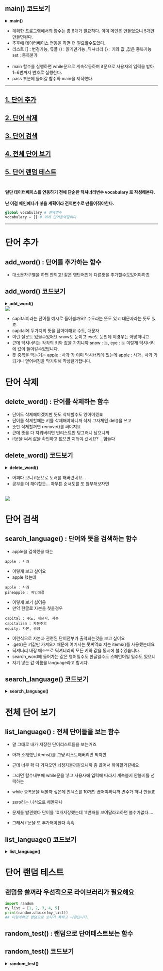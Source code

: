 
## main() 코드보기
<details>
<summary><b>main()</b></summary>
  
```python
def main():
    while True:
        print("\n영어 단어장 프로그램\n")
        print("1. 단어 추가")
        print("2. 단어 삭제")
        print("3. 단어 검색")
        print("4. 전체 단어 보기")
        print("5. 단어 랜덤 테스트")
        print("6. 종료")
        
        choice = input("원하시는 기능의 번호를 입력하세요: ")
        if choice == "1":
            pass
        elif choice == "2":
            pass
        elif choice == "3":
            pass
        elif choice == "4":
            pass
        elif choice == "5":
            pass
        elif choice == "6":
            print("프로그램을 종료합니다.")
            break
        else:
            print("잘못된 입력입니다. 다시 선택해주세요.")

if __name__ == "__main__":
    main()
```
</details>   

- 계획한 프로그램에서의 함수는 총 6개가 필요하다. 이미 메인은 만들었으니 5개만 만들면된다. <br>
- 추후에 데이터베이스 연동을 하면 더 필요할수도있다. <br>
- 리스트 [] : 변경가능, 튜플 () : 읽기만가능 ,딕셔너리 {} : 키와 값 ,값은 중복가능 set : 중복불가 <br><br>
- main 함수를 실행하면 while문으로 계속작동하며 if문으로 사용자의 입력을 받아 1~6번까지 번호로 실행한다.
- pass 부분에 들어갈 함수와 main을 제작했다.
  
---

## [ **1. 단어 추가**](#단어-추가)
## [ **2. 단어 삭제**](#단어-삭제)
## [ **3. 단어 검색**](#단어-검색)
## [ **4. 전체 단어 보기**](#전체-단어-보기)
## [ **5. 단어 랜덤 테스트**](#단어-랜덤-테스트)<br><br>

  
**일단 데이터베이스를 연동하기 전에 단순한 딕셔너리변수 vocabulary 로 작성해본다.<br><br>**
**난 이걸 메인에다가 넣을 계획이라 전역변수로 만들어줘야한다.**
```python
global vocabulary # 전역변수
vocabulary = {} # 이게 단어장역할이다
```
---
# 단어 추가
## add_word() : 단어를 추가하는 함수

- 대소문자구별을 하면 안되고!  같은 영단어인데 다른뜻을 추가할수도있어야하죠
  
## add_word() 코드보기

<details>
<summary><b>add_word()</b></summary>
  
```python
def add_word():    # 단어 추가 함수를 만들어봅시다.

    word = input("추가할 단어를 입력하세요: ")
    meaning = input(f"{word}의 뜻을 입력하세요: ")

    word = word.lower()     # 대소문자 구별을 안해야하니까 이렇게 소문자로 싹다 변환해버립니다.

    if word in vocabulary:     # 만약에 이 영단어가 단어장에 있고
        if meaning not in vocabulary[word]:     # 같은 영단어인데 다른뜻을 추가하고 싶으면
            vocabulary[word].append(meaning)     # append를 이용해서 word키에 meaning값을
                                                 # vocabulary 딕셔너리에 추가해줍니다.
        else:     # 영단어가 단어장에있는데 중복되는 뜻을 적게되면
            print(f"'{meaning}' 은 중복되는 뜻이에요.")     # 라고 출력하게 됩니다. 
    else:     # 영단어가 없다면 이렇게 키와 값을 추가해줍니다.
        vocabulary[word] = [meaning]     # vocabulary 딕셔너리에 키와 값으로 저장
```
</details>   

<img src="https://github.com/fightmeat/photos/blob/d8d39e5f6f5f5168855c55abc115c3432ee5ba74/add.svg"/>

- capital이라는 단어를 예시로 들어볼까요? 수도라는 뜻도 있고 대문자라는 뜻도 있죠.
- capital에 두가지의 뜻을 담아야해요 수도, 대문자
- 이런 질문도 있을수있어요 snow도 눈이고 eye도 눈인데 이경우는 어떻하냐고
- 근데 딕셔너리는 각각의 키와 값을 가지니까 snow : 눈, eye : 눈 이렇게 딕셔너리에 값이 들어갈수있답니다.
- 뜻 중복을 막는거는 apple : 사과 가 이미 딕셔너리에 있는데 apple : 사과 , 사과 가 되거나 덮어써짐을 막기위해 작성한거랍니다.
  
# 단어 삭제  
## delete_word() : 단어를 삭제하는 함수

- 단어도 삭제해야겠지만 뜻도 삭제할수도 있어야겠죠
- 단어를 삭제할때는 키를 삭제해야하니까 삭제 그자체인 del()을 쓰고
- 뜻만 삭제할꺼면 remove()를 써야지요
- 근데 뜻을 다 지워버리면 빈리스트만 덩그러니 남으니까
- if문을 써서 값을 확인하고 없으면 지워야 겠네요? ...힘들다
  
## delete_word() 코드보기 

<details>
<summary><b>delete_word()</b></summary>
  
```python
def delete_word():
    word = input("삭제할 단어를 입력하세요: ")
    meaning = input(f"{word}의 뜻을 삭제하려면 뜻을 입력하세요 (전체 삭제는 그냥 Enter): ")

    if word in vocabulary:   # 일단 단어장에 단어가 있어야겠죠?
        if meaning:  # meaning을 사용자가 작성했을 경우!
            if meaning in vocabulary[word]: # if문으로 단어장 키의 값에 값인지를 확인하고
                vocabulary[word].remove(meaning) # 그녀석의 값인 뜻을 날려버려야겠죠?
                
                # 뜻이 0개가 되면 단어만 있는데 뜻이 없는 이상한 케이스가 생겨요 그래서
                if not vocabulary[word]: # 다시... if문으로 단어장의 word의 값이 없다면
                    del vocabulary[word] # del을 이용해서 키도 날려버리는거죠
            else:  # meaning을 사용자가 작성을 헀는데 그것이 없는 경우
                print(f"'{meaning}' 는 '{word}'의 뜻에 없어요.")
        else:    # meaning을 사용자가 적지않았을때!
            del vocabulary[word]   # 그냥 그 단어를 딕셔너리에서 날려버려요
    else:   # 없으니까 단어장에 없다고 표현을 해줘야겠네요?
        print(f"'{word}' 는 단어장에 없습니다.")
```
</details>  

- 어쩌다 보니 if문으로 도배를 해버렸네요...
- 공부를 더 해야할듯... 아무튼 순서도를 또 첨부해보자면
  
<br><img src="https://github.com/fightmeat/photos/blob/7947bc191c00dd2bfbf74d4ab6e03ba15ef5bd7d/del.svg"/><br>

# 단어 검색
## search_language() : 단어와 뜻을 검색하는 함수

- apple을 검색했을 때는
```
apple : 사과
```
- 이렇게 보고 싶어요
- apple 했는데
```
apple : 사과
pineapple : 파인애플
```
- 이렇게 보기 싫어용
- 만약 한글로 자본을 쳣을경우
```
capital : 수도, 대문자, 자본
capitalism : 자본주의
equity: 자본, 공정
```
- 이런식으로 자본과 관련된 단어전부가 출력되는것을 보고 싶어요
- .get()은 키값만 가져오기때문에 여기서는 못써먹죠 저는 items()를 사용했는데요
- 딕셔너리 내장 메소드로 딕셔너리의 모든 키와 값을 동시에 볼수있습니다.
- search_word에 들어가는 값은 영어일수도 한글일수도 스페인어일 일수도 있으니
- 저기 넣는 값 이름을 language라고 합시다.
  
## search_language() 코드보기 

<details>
<summary><b>search_language()</b></summary>
  
```python
def search_language():

    language = input("검색할 단어나 뜻을 입력하세요: ")
    # 출력을 키와 값으로 해야해서 결과를 담을 {}를 하나 만들어줍니다요
    # 어짜피 이 변수는 검색에서만 쓸테니까 걍 여따가 하나 맨들어봅시다
    results = {}
    
    # for문으로 딕셔너리의 키와 값을 (키1, 값1),(키2, 값2)이런식으로 돌려주는대 데이터가 커지면... 못쓸꺼같음
    # 만약 데이터베이스를 연동한다고 가정하면 코드를 왕창 수정해야할듯
    for word, meaning in vocabulary.items(): # 아까 설명했던 items() 단어장에서 (단어1,뜻1),(단어2,뜻2)
        # 제가 원하는 출력을 보려면 단어는 아에 같아야 저것만 나올껏이고 뜻은 같으면 for문 돌릴테니까 or를 쓰면 되겠죠
        # 만약 apple 입력시 pineapple까지 보고 싶다면야 if language in meaning만 하면 되겠죠
        if language == word or language in meaning:
            # 그리고 해당하는 키들을 아까 만들었던 results 딕셔너리에 할당해주고
            results[word] = meaning
    
    # 요거를 프린트하면 볼수있겠지요
    print(results)
```
</details>  

# 전체 단어 보기
## list_language() : 전체 단어들을 보는 함수 
- 말 그대로 내가 저장한 단어리스트들을 보는거죠
- 아까 소개했던 items()를 그냥 리스트해버리면 되지만
- 근데 너무 확 다 가져오면 뇌정지올꺼같으니까 좀 끊어서 봐야할거같네요
- 그러면 함수내부에 while문을 넣고 사용자에 입력에 따라서 계속볼지 안볼지를 선택하는
- while 중복문을 써볼까 싶은데 인덱스를 10개만 끊어야하니까 변수가 하나 만들죠
- zero라는 녀석으로 해볼까나
  
- 문제를 발견했다 단어를 10개저장했는데 11번째를 보여달라고하면 볼수가없다....
- 그래서 if문을 또 추가해야한다 흑흑
  
## list_language() 코드보기 

<details>
<summary><b>list_language()</b></summary>
  
```python
def list_language():
    zero = 0 # while문안에 있으면 초기화 된다. 밖으로 무빙
    while True:
        if zero < len(vocabulary): # len()은 목록의 길이를 볼수있는데 단어장목록길이보다 작으면 안되지요
                print(list(vocabulary.items())[zero:zero+10]) # 이렇게하면 10개 출력 파이썬은 끝이 -1이에요
                choice = input("\n10개 더? (y/n) : ") # 사용자 선택 받기 y Y 빼고는 다 메인으로 보내버려야겠다.
                choice = choice.lower()     # 소문자로 싹다 변환... 근데 인풋에 붙혀도 되는데 나는 왜 여기에 썼을까....
                if choice == 'y' : # 더 보고 싶으면 y or Y  
                    zero += 10   # zero에 10을 더하고 while문으로 돌아가면 인덱싱이 [10:20]
                                 # 틀린거같지만 파이썬은 끝이 -1이라 이게 맞다.                  
                else:
                    break 
        else:
            print("더 이상 단어가 없습니다.")
            break
```
</details>  
          
# 단어 랜덤 테스트
## 랜덤을 쓸꺼라 우선적으로 라이브러리가 필요해요

```python
import random
my_list = [1, 2, 3, 4, 5]
print(random.choice(my_list))
## 이렇게하면 랜덤으로 숫자가 뾱하고 나온답니다.
```

## random_test() : 랜덤으로 단어테스트보는 함수

## random_test() 코드보기 

<details>
<summary><b>random_test()</b></summary>
  
```python

def random_test():
    if not vocabulary:  # vocabulary가 비어있으면 테스트를 못해용
        print("테스트할 단어가 없습니다. 먼저 단어를 추가해주세요.")
        return # 메뉴로 갑니다용

    word, meaning = random.choice(list(vocabulary.items()))  # random.choice를 통해서 단어와 뜻을 랜덤하게 가져오기
    # 주의할 점은 여기서의 meaning은 여러개의 뜻을 가진 변수랍니다. meanings를 쓸까하다가 meaning으로 통일했어요.
   
    # 50% 확률로 문제 유형 결정 (단어의 뜻 묻기 vs 뜻 보고 단어 맞추기)
    if random.choice([True, False]): # 이렇게 50퍼 확률로 나오게 만들수있답니다. 재밌죠?
        print(f"'{word}'의 뜻은 무엇인가요?")
        answer = input("뜻을 입력하세요 (메뉴로 돌아가려면 'exit' 입력, 여러 답을 입력할 때는 쉼표로 구분): ")
        if answer == "exit":
            return # exit 하면 메뉴로 나가지고
        answer_list = [_.lower() for _ in answer.split(',')]

        # 어려운 리스트내포방식 for문이에요...
        # 우리가 배웠던 split 함수죠 저기 안에 들어있는걸로 분리할수있어요 받은 답이 여러개면 쉼표 단위로 분리합니다.
        # 그 여러개 만큼 반복을 하는데 어짜피 저거 임시변수라 안쓰니까 _를 썼어요 수업에서 배웠답니다.
        # 그리고 이거 만들다가 안건데 그동안 바보같이 변수 = input() 하고나서  변수 = 변수.lower() 이렇게 썼는데
        # 변수 = input().lower()해도 소문자가 되버린답니다.
        # 예시로 equity는 자본,공정 이라는 뜻이있는데 문제로 나왔을때 "자본" 해도 정답 "공정" 해도 정답 "자본,공정" 해도 정답 이렇게 하려면
        # 우리가 배웠던 부분집합을 통해서 사용자의 답변이 meaning 리스트의 부분집합인지 확인하면 되겠죠?
        # 그리고 배웠던 set은 중복이 안된다고 했었죠 그래서 만약에 문제로 apple이 나왔는데 사용자가 사과,사과 이렇게 정답을 입력했다면
        # set(answer_list)를 하게 되면 사과만 남아서 처리하기 아주 좋아지겠죠? issubset()이라는건 부분집합이냐를 묻는거에요 true,false
        # 다른것도 있죠 isdigit()나 뭐 그런거
        # 그니까 이 if문은 사용자가 쓴 값이 부분집합맞냐고 묻는코드에요
        if set(answer_list).issubset(set(meaning)):
            print("정답입니다!") # 맞으면 정답
        else:
            print(f"틀렸습니다. '{word}'의 뜻은 '{', '.join(meaning)}' 입니다.")
        # join을 쓰면 equity를 예시로 들면 자본, 공정 이렇게 나와서 좋아용 안쓰면 자본공정 이렇게 나옴
    else:
        # 뜻을 보고 단어를 맞추는 문제
        selected_meaning = random.choice(meaning)  # 여러 뜻 중 하나를 랜덤하게 선택
        print(f"이 뜻을 가진 단어는 무엇인가요? : {selected_meaning}")
        answer = input("단어를 입력하세요 (메뉴로 돌아가려면 'exit' 입력): ").lower()
        if answer == "exit":
            return
        if answer == word:
            print("정답입니다!")
        else:
            print(f"틀렸습니다. 정답은 '{word}' 입니다.")

```
</details>  
